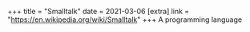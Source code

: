+++
title = "Smalltalk"
date = 2021-03-06
[extra]
link = "https://en.wikipedia.org/wiki/Smalltalk"
+++
A programming language

